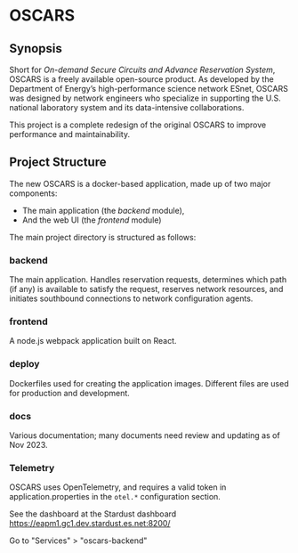 # OSCARS

## Synopsis
Short for *On-demand Secure Circuits and Advance Reservation System*, OSCARS is  a freely available open-source product. As developed by the Department of Energy’s high-performance science network ESnet, OSCARS was designed by network engineers who specialize in supporting the U.S. national laboratory system and its data-intensive collaborations. 

This project is a complete redesign of the original OSCARS to improve performance and maintainability. 

## Project Structure
The new OSCARS is a docker-based application, made up of two major components: 
 * The main application (the *backend* module), 
 * And the web UI (the *frontend* module)

The main project directory is structured as follows:

### backend
The main application. Handles reservation requests, determines which path (if any) is available to satisfy the request, reserves network resources, and initiates southbound connections to network configuration agents.

### frontend
A node.js webpack application built on React. 

### deploy
Dockerfiles used for creating the application images. Different files are used for production and development.

### docs
Various documentation; many documents need review and updating as of Nov 2023.


### Telemetry 

OSCARS uses OpenTelemetry, and requires a valid token in application.properties in the `otel.*` configuration section.

See the dashboard at the Stardust dashboard https://eapm1.gc1.dev.stardust.es.net:8200/

Go to "Services" > "oscars-backend"